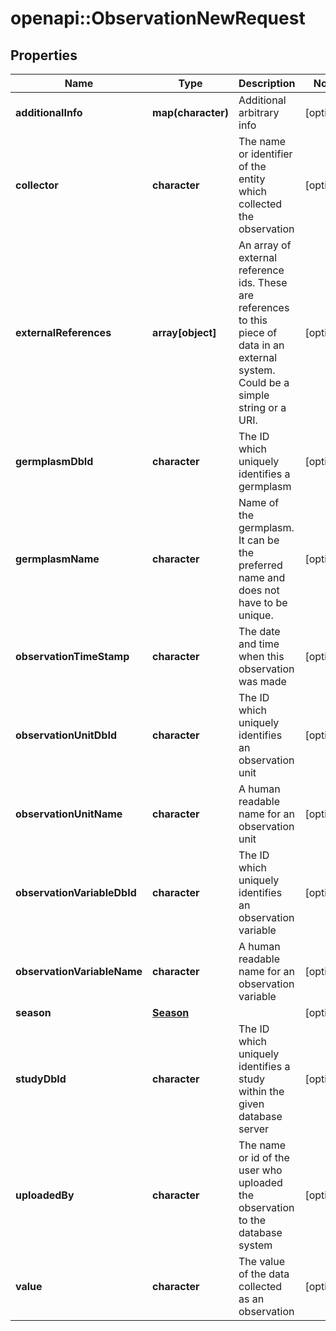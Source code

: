 # openapi::ObservationNewRequest

## Properties
Name | Type | Description | Notes
------------ | ------------- | ------------- | -------------
**additionalInfo** | **map(character)** | Additional arbitrary info | [optional] 
**collector** | **character** | The name or identifier of the entity which collected the observation | [optional] 
**externalReferences** | **array[object]** | An array of external reference ids. These are references to this piece of data in an external system. Could be a simple string or a URI. | [optional] 
**germplasmDbId** | **character** | The ID which uniquely identifies a germplasm | [optional] 
**germplasmName** | **character** | Name of the germplasm. It can be the preferred name and does not have to be unique. | [optional] 
**observationTimeStamp** | **character** | The date and time when this observation was made | [optional] 
**observationUnitDbId** | **character** | The ID which uniquely identifies an observation unit | [optional] 
**observationUnitName** | **character** | A human readable name for an observation unit | [optional] 
**observationVariableDbId** | **character** | The ID which uniquely identifies an observation variable | [optional] 
**observationVariableName** | **character** | A human readable name for an observation variable | [optional] 
**season** | [**Season**](Season.md) |  | [optional] 
**studyDbId** | **character** | The ID which uniquely identifies a study within the given database server | [optional] 
**uploadedBy** | **character** | The name or id of the user who uploaded the observation to the database system | [optional] 
**value** | **character** | The value of the data collected as an observation | [optional] 


